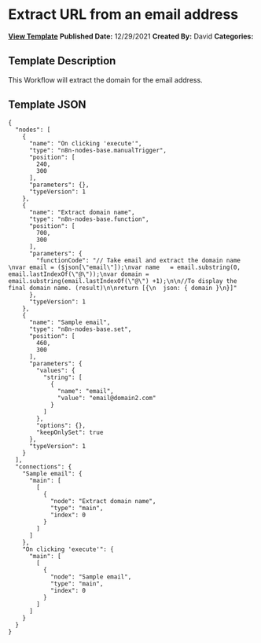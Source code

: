# Extract URL from an email address

**[View Template](https://n8n.io/workflows/1377-/)**  **Published Date:** 12/29/2021  **Created By:** David  **Categories:**   

## Template Description

This Workflow will extract the domain for the email address. 


## Template JSON

```
{
  "nodes": [
    {
      "name": "On clicking 'execute'",
      "type": "n8n-nodes-base.manualTrigger",
      "position": [
        240,
        300
      ],
      "parameters": {},
      "typeVersion": 1
    },
    {
      "name": "Extract domain name",
      "type": "n8n-nodes-base.function",
      "position": [
        700,
        300
      ],
      "parameters": {
        "functionCode": "// Take email and extract the domain name \nvar email = ($json[\"email\"]);\nvar name   = email.substring(0, email.lastIndexOf(\"@\"));\nvar domain = email.substring(email.lastIndexOf(\"@\") +1);\n\n//To display the final domain name. (result)\n\nreturn [{\n  json: { domain }\n}]"
      },
      "typeVersion": 1
    },
    {
      "name": "Sample email",
      "type": "n8n-nodes-base.set",
      "position": [
        460,
        300
      ],
      "parameters": {
        "values": {
          "string": [
            {
              "name": "email",
              "value": "email@domain2.com"
            }
          ]
        },
        "options": {},
        "keepOnlySet": true
      },
      "typeVersion": 1
    }
  ],
  "connections": {
    "Sample email": {
      "main": [
        [
          {
            "node": "Extract domain name",
            "type": "main",
            "index": 0
          }
        ]
      ]
    },
    "On clicking 'execute'": {
      "main": [
        [
          {
            "node": "Sample email",
            "type": "main",
            "index": 0
          }
        ]
      ]
    }
  }
}
```
